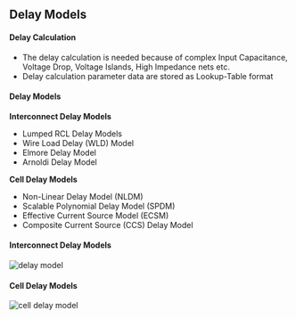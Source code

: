 ## Delay Models

#### Delay Calculation

- The delay calculation is needed because of complex Input Capacitance, Voltage Drop, Voltage Islands, High Impedance nets etc.
- Delay calculation parameter data are stored as Lookup-Table format

#### Delay Models

**Interconnect Delay Models**

- Lumped RCL Delay Models
- Wire Load Delay (WLD) Model
- Elmore Delay Model
- Arnoldi Delay Model

**Cell Delay Models**

- Non-Linear Delay Model (NLDM)
- Scalable Polynomial Delay Model (SPDM)
- Effective Current Source Model (ECSM)
- Composite Current Source (CCS) Delay Model

#### Interconnect Delay Models

![delay model](interconnect.JPG)



#### Cell Delay Models

![cell delay model](cell.JPG)